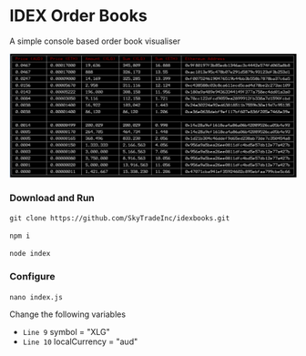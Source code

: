 # IDEX Order Books

A simple console based order book visualiser

![IDEX orderbook - Screenshot](docs/screenshot.png?raw=true "IDEX orderbook - Screenshot")

### Download and Run
`git clone https://github.com/SkyTradeInc/idexbooks.git`

`npm i`

`node index`

### Configure

`nano index.js`

Change the following variables

* `Line 9`    symbol = "XLG"
* `Line 10`   localCurrency = "aud"
